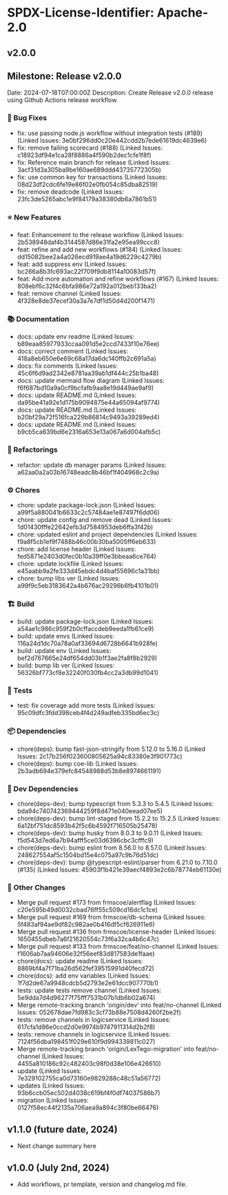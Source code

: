 # SPDX-License-Identifier: Apache-2.0

## v2.0.0

## Milestone: Release v2.0.0
Date: 2024-07-18T07:00:00Z
Description: Create Release v2.0.0 release using Github Actions release workflow.

### 🐞 Bug Fixes

- fix: use passing node.js workflow without integration tests (#189) (Linked Issues: 3e0bf296dd0c20e442cdd2b7ede61619dc4639e6)
- fix: remove failing scorecard (#188) (Linked Issues: c18923df94e1ca28f8886a4f590b2dec1cfe1f8f)
- fix: Reference main branch for release (Linked Issues: 3acf31d3a305ba9be160ae689ddd43735772305b)
- fix: use common key for transactions (Linked Issues: 08d23df2cdc6fe19e86f02e0fb054c85dba82519)
- fix: remove deadcode (Linked Issues: 23fc3de5265abc1e9f84179a38380db6a7861b51)

### ⭐️ New Features

- feat: Enhancement to the release workflow (Linked Issues: 2b538948daf4b3144587d86e31fa2e95ea99ccc8)
- feat: refine and add new workflows (#184) (Linked Issues: dd15082bee2a4a026ecd919ae4a19d6229c4279b)
- feat: add suppress env (Linked Issues: bc266a8b3fc693ac22f709f9db8114a10083d57f)
- feat: Add more automation and refine workflows (#167) (Linked Issues: 808ebf6c32f4c6bfa986e72a192a012beb133ba2)
- feat: remove channel (Linked Issues: 4f328e8de37ecef30a3a7e7df1d50d4d200f1471)

### 📚 Documentation

- docs: update env readme (Linked Issues: b89eaa85977933ccaa091d5e2ccd7433f10e76ee)
- docs: correct comment (Linked Issues: 418a8eb650e6e69c68a17da6dc140ffb2c691a5a)
- docs: fix comments (Linked Issues: 45c6f6d9ad2342e8781aa39ab1df444c25b1ba48)
- docs: update mermaid flow diagram (Linked Issues: f6f687bd10a9a0cf9bcfafb9aa8e19d449ae9af9)
- docs: update README.md (Linked Issues: da95be41a92e1d175b9094875e44a65094af9774)
- docs: update README.md (Linked Issues: b20bf29a72f516fca229b86814c9493a39289ed4)
- docs: update README.md (Linked Issues: b9cb5ca639bd6e2316a653e13a067a6d004afb5c)

### 🔨 Refactorings

- refactor: update db manager params (Linked Issues: a62aa0a2a03b16748eadc8b46bf1f404968c2c9a)

### ⚙️ Chores

- chore: update package-lock.json (Linked Issues: a99f5a880041b6633c2c57484ae1e87497f6dd06)
- chore: update config and remove dead (Linked Issues: 1d01430fffe22642efb3d7584953deb6ffa3f42b)
- chore: updated eslint and project dependencies (Linked Issues: f9a8f5cb1ef9f7488b46c00b30ba5005ff6eb633)
- chore: add license header (Linked Issues: fed5871e2403d0fec0b10a39ff0e3bbeaa6ce764)
- chore: update lockfile (Linked Issues: e45aabb9a2fe333d45ebdc4d4baf55696c1a31bb)
- chore: bump libs ver (Linked Issues: a99f9c5eb3183642a4b676ac29296b6fb4101b01)

### 🏗️ Build

- build: update package-lock.json (Linked Issues: a54ae1c986c959f2b0cffaccdeb9eeda1fb61ce9)
- build: update envs (Linked Issues: 116a24d1dc70a78a0af33694d6728b6641b928fe)
- build: update env (Linked Issues: bef2d767665e24df654dd03b1f3ae2fa8f8b2929)
- build: bump lib ver (Linked Issues: 56326bf773cf8e32240f030fb4cc2a3db99d1041)

### 🧪 Tests

- test: fix coverage add more tests (Linked Issues: 95c09dfc3fdd398ceb4f4d249adfeb335bd6ec3c)

### 📦 Dependencies

- chore(deps): bump fast-json-stringify from 5.12.0 to 5.16.0 (Linked Issues: 2c17b256f023600805625a94c83380e3f901773c)
- chore(deps): bump coe-lib (Linked Issues: 2b3adb694e379efc84548988d53b8e8974661191)

### 🔧 Dev Dependencies

- chore(deps-dev): bump typescript from 5.3.3 to 5.4.5 (Linked Issues: bda94c740742369444259f8d471e040eead07ee5)
- chore(deps-dev): bump lint-staged from 15.2.2 to 15.2.5 (Linked Issues: 6a12bf751dc8593b42f5c6b4592f716505b25478)
- chore(deps-dev): bump husky from 8.0.3 to 9.0.11 (Linked Issues: f5d543d7ed6a7b94afff5ce03d6396cbc3cfffc9)
- chore(deps-dev): bump eslint from 8.56.0 to 8.57.0 (Linked Issues: 248627554af5c1504bd15e4c075a97c9b76d51dc)
- chore(deps-dev): bump @typescript-eslint/parser from 6.21.0 to 7.10.0 (#135) (Linked Issues: 45903f1b421e39aecf4893e2c6b78774eb61130e)

### 📝 Other Changes

- Merge pull request #173 from frmscoe/alertflag (Linked Issues: c20e595b49d0032cbad76ff55c509cd16dc1c1ce)
- Merge pull request #169 from frmscoe/db-schema (Linked Issues: 5f483af94ae9df82c982ae0b416df5cf626911e6)
- Merge pull request #136 from frmscoe/license-header (Linked Issues: 1650455dbeb7a6f21620554c73f6a32ca4b6c47c)
- Merge pull request #133 from frmscoe/feat/no-channel (Linked Issues: f1606ab7aa94606e32f56eef83d817583de1faae)
- chore(docs): update readme (Linked Issues: 8869bf4a7f71ba26d562fef39515991d40fecd72)
- chore(docs): add env variables (Linked Issues: 1f7d2de67a9948cdcb5d2793e2e61dcc907770b1)
- tests: update tests remove channel (Linked Issues: 5e9dda7d4d96277f75fff7531b07b1db6b02a674)
- Merge remote-tracking branch 'origin/dev' into feat/no-channel (Linked Issues: 052678dae7fd983c3cf73b88e7508d4260f2be2f)
- tests: remove channels in logicservice (Linked Issues: 617cfa1d86e0ccd2d0e9974b9747911314d2b2f8)
- tests: remove channels in logicservice (Linked Issues: 7124f56dba198451f029e610f9d994339811c027)
- Merge remote-tracking branch 'origin/LexTego-migration' into feat/no-channel (Linked Issues: 4455a810186c92c482403c98f0d38e106e426610)
- update (Linked Issues: 7e329102755ca0d73160e9829288c48c51a56772)
- updates (Linked Issues: 93b6ccb05ec502d4038c619bf4f0df74037586b7)
- migration (Linked Issues: 0127f58ec44f2135a706aea9a894c3f80be66476)

## v1.1.0 (future date, 2024)

* Next change summary here

## v1.0.0 (July 2nd, 2024)

* Add workflows, pr template, version and changelog.md file.
